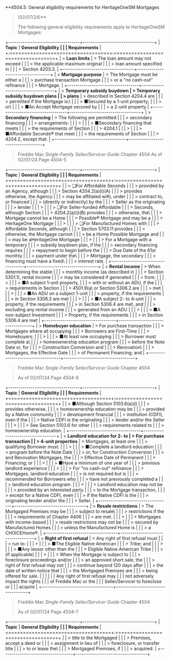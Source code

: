 **4504.5: General eligibility requirements for HeritageOneSM Mortgages
> (02/07/24)**
>
> The following general eligibility requirements apply to HeritageOneSM
> Mortgages:

+-----------------------------------+-----------------------------------+
| **Topic**                         | **General Eligibility             |
|                                   | Requirements**                    |
+:==================================+:==================================+
| > **Loan limits**                 | > The loan amount may not exceed  |
|                                   | > the applicable maximum original |
|                                   | > loan amount specified in        |
|                                   | > Section 4203.3.                 |
+-----------------------------------+-----------------------------------+
| > **Mortgage purpose**            | > The Mortgage must be either a   |
|                                   | > purchase transaction Mortgage   |
|                                   | > or a "no cash-out" refinance    |
|                                   | > Mortgage.                       |
+-----------------------------------+-----------------------------------+
| > **Temporary subsidy buydown     | > Temporary subsidy buydown plans |
| > plans**                         | > described in Section 4204.4 are |
|                                   | > permitted if the Mortgage is:\  |
|                                   | > ■Secured by a 1-unit property;  |
|                                   | > or\                             |
|                                   | > ■An Accept Mortgage secured by  |
|                                   | > a 2-unit property               |
+-----------------------------------+-----------------------------------+
| > **Secondary financing**         | > The following are permitted     |
|                                   | > secondary financing             |
|                                   | > arrangements:                   |
|                                   | >                                 |
|                                   | > ■Secondary financing that meets |
|                                   | > the requirements of Section     |
|                                   | > 4204.1                          |
|                                   | >                                 |
|                                   | > ■Affordable Seconds® that meet  |
|                                   | > the requirements of Section     |
|                                   | > 4204.2, except that:            |
+-----------------------------------+-----------------------------------+

> Freddie Mac *Single-Family Seller/Servicer Guide* Chapter 4504 As of
> 02/07/24 Page 4504-5

+-----------------------------------+-----------------------------------+
| **Topic**                         | **General Eligibility             |
|                                   | Requirements**                    |
+===================================+:==================================+
|                                   | > ❑For Affordable Seconds         |
|                                   | > provided by an Agency, although |
|                                   | > Section 4204.2(a)(i)(A)         |
|                                   | > provides otherwise, the Agency  |
|                                   | > may be affiliated with, under   |
|                                   | > contract to, or financed        |
|                                   | > (directly or indirectly) by the |
|                                   | > Seller as the originating       |
|                                   | > lender                          |
|                                   | >                                 |
|                                   | > ❑For Seller-funded Affordable   |
|                                   | > Seconds, although Section       |
|                                   | > 4204.2(a)(i)(B) provides        |
|                                   | > otherwise, the\                 |
|                                   | > Mortgage cannot be a Home       |
|                                   | > Possible® Mortgage and may be a |
|                                   | > HeritageOne Mortgage            |
|                                   | >                                 |
|                                   | > ❑For Manufactured Homes with    |
|                                   | > Affordable Seconds, although    |
|                                   | > Section 5703.11 provides        |
|                                   | > otherwise, the Mortgage cannot  |
|                                   | > be a Home Possible Mortgage and |
|                                   | > may be aHeritageOne Mortgage    |
|                                   | >                                 |
|                                   | > For a Mortgage with a temporary |
|                                   | > subsidy buydown plan, if the    |
|                                   | > secondary financing requires    |
|                                   | > repayment to begin before the   |
|                                   | > Due Date of the 61st monthly    |
|                                   | > payment under the\              |
|                                   | > Mortgage, the secondary         |
|                                   | > financing must have a fixed\    |
|                                   | > interest rate.                  |
+-----------------------------------+-----------------------------------+
| > **Rental income**               | > When determining the stable     |
|                                   | > monthly income (as described in |
|                                   | > Section 5301.1), rental income  |
|                                   | > may be considered if generated  |
|                                   | > from:                           |
|                                   | >                                 |
|                                   | > ■A subject 1-unit property,     |
|                                   | > with or without an ADU, if the  |
|                                   | > requirements in Section         |
|                                   | > 4501.9(a) or Section 5306.2 are |
|                                   | > met                             |
|                                   | >                                 |
|                                   | > ■An ADU on a subject 1-unit     |
|                                   | > property, if the requirements   |
|                                   | > in Section 5306.3 are met       |
|                                   | >                                 |
|                                   | > ■A subject 2- to 4-unit         |
|                                   | > property, if the requirements   |
|                                   | > in Section 5306.4 are met, and  |
|                                   | > excluding any rental income     |
|                                   | > generated from an ADU           |
|                                   | >                                 |
|                                   | > ■A non-subject Investment       |
|                                   | > Property, if the requirements   |
|                                   | > in Section 5306.4 are met       |
+-----------------------------------+-----------------------------------+
| > **Homebuyer education**         | > For purchase transaction        |
|                                   | > Mortgages where all occupying   |
|                                   | > Borrowers are First-Time        |
|                                   | > Homebuyers:                     |
|                                   | >                                 |
|                                   | > ■At least one occupying         |
|                                   | > Borrower must complete a\       |
|                                   | > homeownership education program |
|                                   | > before the Note Date or, for    |
|                                   | > Construction Conversion and     |
|                                   | > Renovation\                     |
|                                   | > Mortgages, the Effective Date   |
|                                   | > of Permanent Financing; and     |
+-----------------------------------+-----------------------------------+

> Freddie Mac *Single-Family Seller/Servicer Guide* Chapter 4504
>
> As of 02/07/24 Page 4504-6

+-----------------------------------+-----------------------------------+
| **Topic**                         | **General Eligibility             |
|                                   | Requirements**                    |
+===================================+:==================================+
|                                   | > ■Although Section 5103.6(a)(i)  |
|                                   | > provides otherwise,             |
|                                   | > homeownership education may be  |
|                                   | > provided by a Native community  |
|                                   | > development financial           |
|                                   | > institution (CDFI), even if the |
|                                   | > Native CDFI is the originating  |
|                                   | > lender and/or the Seller        |
|                                   | >                                 |
|                                   | > See Section 5103.6 for other    |
|                                   | > requirements related to         |
|                                   | > homeownership education.        |
+-----------------------------------+-----------------------------------+
| > **Landlord education for 2- to  | > For purchase transaction        |
| > 4-unit properties**             | > Mortgages, at least one         |
|                                   | > qualifying Borrower must:       |
|                                   | >                                 |
|                                   | > ■Complete a landlord education  |
|                                   | > program before the Note Date    |
|                                   | > or, for Construction Conversion |
|                                   | > and Renovation Mortgages, the   |
|                                   | > Effective Date of Permanent     |
|                                   | > Financing; or                   |
|                                   | >                                 |
|                                   | > ■Have a minimum of one year of  |
|                                   | > previous landlord experience    |
|                                   | >                                 |
|                                   | > For "no cash-out" refinance     |
|                                   | > Mortgages, landlord education   |
|                                   | > is not required but is          |
|                                   | > recommended for Borrowers who   |
|                                   | > have not previously completed a |
|                                   | > landlord education program.     |
|                                   | >                                 |
|                                   | > Landlord education may not be   |
|                                   | > provided by an interested party |
|                                   | > to the Mortgage transaction,    |
|                                   | > except for a Native CDFI, even  |
|                                   | > if the Native CDFI is the       |
|                                   | > originating lender and/or the   |
|                                   | > Seller.                         |
+-----------------------------------+-----------------------------------+
| > **Resale restrictions**         | > The Mortgaged Premises may be   |
|                                   | > subject to resale\              |
|                                   | > restrictions if the             |
|                                   | > requirements of Chapter 4406    |
|                                   | > are met.                        |
|                                   | >                                 |
|                                   | > Mortgages with income-based     |
|                                   | > resale restrictions may not be  |
|                                   | > secured by Manufactured Homes   |
|                                   | > unless the Manufactured Home is |
|                                   | > a CHOICEHome®.                  |
+-----------------------------------+-----------------------------------+
| > **Right of first refusal**      | > Any right of first refusal must |
|                                   | > run to:                         |
|                                   | >                                 |
|                                   | > ■The Eligible Native American   |
|                                   | > Tribe; and                      |
|                                   | >                                 |
|                                   | > ■Any lessor other than the      |
|                                   | > Eligible Native American Tribe  |
|                                   | > (if applicable)                 |
|                                   | >                                 |
|                                   | > When the Mortgage is subject to |
|                                   | > foreclosure proceedings and/or  |
|                                   | > an approved short sale, the     |
|                                   | > right of first refusal may not  |
|                                   | > continue beyond 120 days after  |
|                                   | > the date of written notice that |
|                                   | > the Mortgaged Premises are      |
|                                   | > being offered for sale.         |
|                                   |                                   |
|                                   | Any right of first refusal may    |
|                                   | not adversely impact the rights   |
|                                   | of Freddie Mac or the             |
|                                   | Seller/Servicer to foreclose or   |
|                                   | acquire                           |
+-----------------------------------+-----------------------------------+

> Freddie Mac *Single-Family Seller/Servicer Guide* Chapter 4504
>
> As of 02/07/24 Page 4504-7

+-----------------------------------+-----------------------------------+
| **Topic**                         | **General Eligibility             |
|                                   | Requirements**                    |
+===================================+:==================================+
|                                   | > title to the Mortgaged          |
|                                   | > Premises, accept a deed or      |
|                                   | > assignment in lieu of           |
|                                   | > foreclosure, or transfer title  |
|                                   | > to or lease the\                |
|                                   | > Mortgaged Premises, if          |
|                                   | > acquired.                       |
+-----------------------------------+-----------------------------------+

>